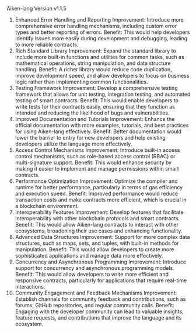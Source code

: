 Aiken-lang Version v1.1.5

1. Enhanced Error Handling and Reporting
Improvement: Introduce more comprehensive error handling mechanisms, including custom error types and better reporting of errors.
Benefit: This would help developers identify issues more easily during development and debugging, leading to more reliable contracts.
2. Rich Standard Library
Improvement: Expand the standard library to include more built-in functions and utilities for common tasks, such as mathematical operations, string manipulation, and data structure handling.
Benefit: A richer library would reduce code duplication, improve development speed, and allow developers to focus on business logic rather than implementing common functionalities.
3. Testing Framework
Improvement: Develop a comprehensive testing framework that allows for unit testing, integration testing, and automated testing of smart contracts.
Benefit: This would enable developers to write tests for their contracts easily, ensuring that they function as intended and reducing the likelihood of bugs and vulnerabilities.
4. Improved Documentation and Tutorials
Improvement: Enhance the official documentation with more examples, tutorials, and best practices for using Aiken-lang effectively.
Benefit: Better documentation would lower the barrier to entry for new developers and help existing developers utilize the language more effectively.
5. Access Control Mechanisms
Improvement: Introduce built-in access control mechanisms, such as role-based access control (RBAC) or multi-signature support.
Benefit: This would enhance security by making it easier to implement and manage permissions within smart contracts.
6. Performance Optimization
Improvement: Optimize the compiler and runtime for better performance, particularly in terms of gas efficiency and execution speed.
Benefit: Improved performance would reduce transaction costs and make contracts more efficient, which is crucial in a blockchain environment.
7. Interoperability Features
Improvement: Develop features that facilitate interoperability with other blockchain protocols and smart contracts.
Benefit: This would allow Aiken-lang contracts to interact with other ecosystems, broadening their use cases and enhancing functionality.
8. Advanced Data Structures
Improvement: Support for more complex data structures, such as maps, sets, and tuples, with built-in methods for manipulation.
Benefit: This would allow developers to create more sophisticated applications and manage data more effectively.
9. Concurrency and Asynchronous Programming
Improvement: Introduce support for concurrency and asynchronous programming models.
Benefit: This would allow developers to write more efficient and responsive contracts, particularly for applications that require real-time interactions.
10. Community Engagement and Feedback Mechanisms
Improvement: Establish channels for community feedback and contributions, such as forums, GitHub repositories, and regular community calls.
Benefit: Engaging with the developer community can lead to valuable insights, feature requests, and contributions that improve the language and its ecosystem.
